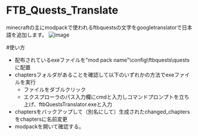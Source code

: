 # FTB_Quests_Translate
minecraftの主にmodpackで使われるftbquestsの文字をgoogletranslatorで日本語を追加します。
![image](https://github.com/58jpygoma/FTB_Quests_Translate/assets/140223889/8cba641a-8b8d-4fd4-8066-268f65a67a14)

#使い方

- 配布されているexeファイルを"mod pack name"\config\ftbquests\questsに配置
- chaptersフォルダがあることを確認して以下のいずれかの方法でexeファイルを実行
  - ファイルをダブルクリック
  - エクスプローラのパス入力欄にcmdと入力しコマンドプロンプトを立ち上げ、ftbQuestsTranslator.exeと入力
- chaptersをバックアップして（別名にして）生成されたchanged_chaptersをchaptersに名前変更
- modpackを開いて確認する。
